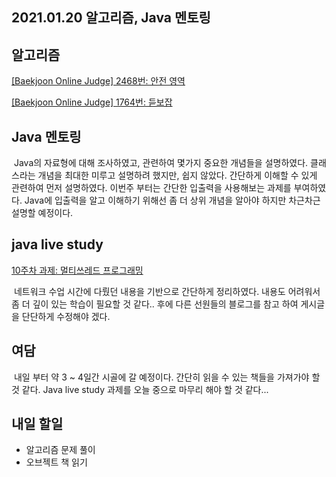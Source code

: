 ## 2021.01.20 알고리즘, Java 멘토링

## 알고리즘
[[Baekjoon Online Judge] 2468번: 안전 영역](https://hyeonic.tistory.com/68)

[[Baekjoon Online Judge] 1764번: 듣보잡](https://hyeonic.tistory.com/69)

## Java 멘토링
&nbsp;Java의 자료형에 대해 조사하였고, 관련하여 몇가지 중요한 개념들을 설명하였다. 클래스라는 개념을 최대한 미루고 설명하려 했지만, 쉽지 않았다. 간단하게 이해할 수 있게 관련하여 먼저 설명하였다. 이번주 부터는 간단한 입출력을 사용해보는 과제를 부여하였다. Java에 입출력을 알고 이해하기 위해선 좀 더 상위 개념을 알아야 하지만 차근차근 설명할 예정이다.

## java live study
[10주차 과제: 멀티쓰레드 프로그래밍](https://hyeonic.tistory.com/70)

&nbsp;네트워크 수업 시간에 다뤘던 내용을 기반으로 간단하게 정리하였다. 내용도 어려워서 좀 더 깊이 있는 학습이 필요할 것 같다.. 후에 다른 선원들의 블로그를 참고 하여 게시글을 단단하게 수정해야 겠다. 

## 여담
&nbsp;내일 부터 약 3 ~ 4일간 시골에 갈 예정이다. 간단히 읽을 수 있는 책들을 가져가야 할 것 같다. Java live study 과제를 오늘 중으로 마무리 해야 할 것 같다...

## 내일 할일
 - 알고리즘 문제 풀이
 - 오브젝트 책 읽기